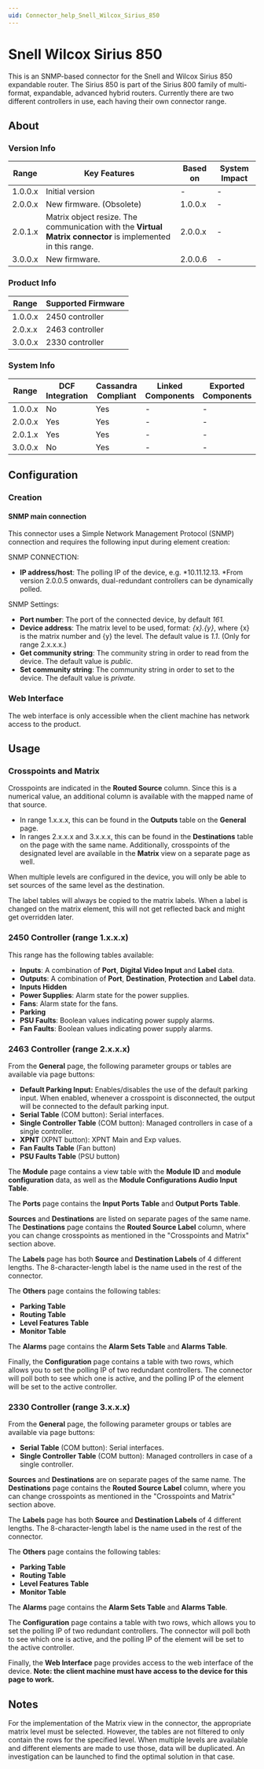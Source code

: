 ```yaml
---
uid: Connector_help_Snell_Wilcox_Sirius_850
---
```


# Snell Wilcox Sirius 850

This is an SNMP-based connector for the Snell and Wilcox Sirius 850 expandable router. The Sirius 850 is part of the Sirius 800 family of multi-format, expandable, advanced hybrid routers. Currently there are two different controllers in use, each having their own connector range.

## About

### Version Info

| **Range** | **Key Features**                                                                                            | **Based on** | **System Impact** |
|-----------|-------------------------------------------------------------------------------------------------------------|--------------|-------------------|
| 1.0.0.x   | Initial version                                                                                             | -            | -                 |
| 2.0.0.x   | New firmware. (Obsolete)                                                                                    | 1.0.0.x      | -                 |
| 2.0.1.x   | Matrix object resize. The communication with the **Virtual Matrix connector** is implemented in this range. | 2.0.0.x      | -                 |
| 3.0.0.x   | New firmware.                                                                                               | 2.0.0.6      | -                 |

### Product Info

| Range     | Supported Firmware     |
|-----------|------------------------|
| 1.0.0.x   | 2450 controller        |
| 2.0.x.x   | 2463 controller        |
| 3.0.0.x   | 2330 controller        |

### System Info

| Range     | DCF Integration     | Cassandra Compliant     | Linked Components     | Exported Components     |
|-----------|---------------------|-------------------------|-----------------------|-------------------------|
| 1.0.0.x   | No                  | Yes                     | -                     | -                       |
| 2.0.0.x   | Yes                 | Yes                     | -                     | -                       |
| 2.0.1.x   | Yes                 | Yes                     | -                     | -                       |
| 3.0.0.x   | No                  | Yes                     | -                     | -                       |

## Configuration

### Creation

#### SNMP main connection

This connector uses a Simple Network Management Protocol (SNMP) connection and requires the following input during element creation:

SNMP CONNECTION:

- **IP address/host**: The polling IP of the device, e.g. *10.11.12.13.
  *From version 2.0.0.5 onwards, dual-redundant controllers can be dynamically polled.

SNMP Settings:

- **Port number**: The port of the connected device, by default *161.*
- **Device address**: The matrix level to be used, format: *{x}.{y}*, where {x} is the matrix number and {y} the level. The default value is *1.1*. (Only for range 2.x.x.x.)
- **Get community string**: The community string in order to read from the device. The default value is *public*.
- **Set community string**: The community string in order to set to the device. The default value is *private.*

### Web Interface

The web interface is only accessible when the client machine has network access to the product.

## Usage

### Crosspoints and Matrix

Crosspoints are indicated in the **Routed Source** column. Since this is a numerical value, an additional column is available with the mapped name of that source.

- In range 1.x.x.x, this can be found in the **Outputs** table on the **General** page.
- In ranges 2.x.x.x and 3.x.x.x, this can be found in the **Destinations** table on the page with the same name. Additionally, crosspoints of the designated level are available in the **Matrix** view on a separate page as well.

When multiple levels are configured in the device, you will only be able to set sources of the same level as the destination.

The label tables will always be copied to the matrix labels. When a label is changed on the matrix element, this will not get reflected back and might get overridden later.

### 2450 Controller (range 1.x.x.x)

This range has the following tables available:

- **Inputs**: A combination of **Port**, **Digital Video Input** and **Label** data.
- **Outputs**: A combination of **Port**, **Destination**, **Protection** and **Label** data.
- **Inputs Hidden**
- **Power Supplies**: Alarm state for the power supplies.
- **Fans**: Alarm state for the fans.
- **Parking**
- **PSU Faults**: Boolean values indicating power supply alarms.
- **Fan Faults**: Boolean values indicating power supply alarms.

### 2463 Controller (range 2.x.x.x)

From the **General** page, the following parameter groups or tables are available via page buttons:

- **Default Parking Input:** Enables/disables the use of the default parking input. When enabled, whenever a crosspoint is disconnected, the output will be connected to the default parking input.
- **Serial Table** (COM button): Serial interfaces.
- **Single Controller Table** (COM button): Managed controllers in case of a single controller.
- **XPNT** (XPNT button): XPNT Main and Exp values.
- **Fan Faults Table** (Fan button)
- **PSU Faults Table** (PSU button)

The **Module** page contains a view table with the **Module ID** and **module configuration** data, as well as the **Module Configurations Audio Input Table**.

The **Ports** page contains the **Input Ports Table** and **Output Ports Table**.

**Sources** and **Destinations** are listed on separate pages of the same name. The **Destinations** page contains the **Routed Source Label** column, where you can change crosspoints as mentioned in the "Crosspoints and Matrix" section above.

The **Labels** page has both **Source** and **Destination Labels** of 4 different lengths. The 8-character-length label is the name used in the rest of the connector.

The **Others** page contains the following tables:

- **Parking Table**
- **Routing Table**
- **Level Features Table**
- **Monitor Table**

The **Alarms** page contains the **Alarm Sets Table** and **Alarms Table**.

Finally, the **Configuration** page contains a table with two rows, which allows you to set the polling IP of two redundant controllers. The connector will poll both to see which one is active, and the polling IP of the element will be set to the active controller.

### 2330 Controller (range 3.x.x.x)

From the **General** page, the following parameter groups or tables are available via page buttons:

- **Serial Table** (COM button): Serial interfaces.
- **Single Controller Table** (COM button): Managed controllers in case of a single controller.

**Sources** and **Destinations** are on separate pages of the same name. The **Destinations** page contains the **Routed Source Label** column, where you can change crosspoints as mentioned in the "Crosspoints and Matrix" section above.

The **Labels** page has both **Source** and **Destination Labels** of 4 different lengths. The 8-character-length label is the name used in the rest of the connector.

The **Others** page contains the following tables:

- **Parking Table**
- **Routing Table**
- **Level Features Table**
- **Monitor Table**

The **Alarms** page contains the **Alarm Sets Table** and **Alarms Table**.

The **Configuration** page contains a table with two rows, which allows you to set the polling IP of two redundant controllers. The connector will poll both to see which one is active, and the polling IP of the element will be set to the active controller.

Finally, the **Web Interface** page provides access to the web interface of the device. **Note: the client machine must have access to the device for this page to work.**

## Notes

For the implementation of the Matrix view in the connector, the appropriate matrix level must be selected. However, the tables are not filtered to only contain the rows for the specified level. When multiple levels are available and different elements are made to use those, data will be duplicated. An investigation can be launched to find the optimal solution in that case.
